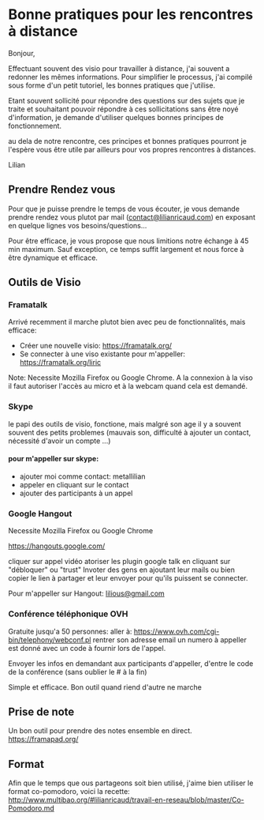 <!--

---
title: Bonne pratiques pour les rencontres à distance
description: Effectuant souvent des visio pour travailler à distance, j'ai souvent a redonner les mêmes informations. Pour simplifier le processus, j'ai compilé sous forme d'un petit tutoriel, les bonnes pratiques que j'utilise. 
image_url:
licence: CC-BY-SA 
---

-->


# Bonne pratiques pour les rencontres à distance

Bonjour, 

Effectuant souvent des visio pour travailler à distance, j'ai souvent a redonner les mêmes informations. Pour simplifier le processus, j'ai compilé sous forme d'un petit tutoriel, les bonnes pratiques que j'utilise. 

Etant souvent sollicité pour répondre des questions sur des sujets que je traite et souhaitant pouvoir répondre à ces sollicitations sans être noyé d'information, je demande d'utiliser quelques bonnes principes de fonctionnement.

au dela de notre rencontre, ces principes et bonnes pratiques pourront je l'espère vous être utile par ailleurs pour vos propres rencontres à distances.

Lilian

## Prendre Rendez vous

Pour que je puisse prendre le temps de vous écouter, je vous demande prendre rendez vous plutot par mail (contact@lilianricaud.com) en exposant en quelque lignes vos besoins/questions...

Pour être efficace, je vous propose que nous limitions notre échange à 45 min maximum. Sauf exception, ce temps suffit largement et nous force à être dynamique et efficace.


## Outils de Visio

### Framatalk
Arrivé recemment il marche plutot bien avec peu de fonctionnalités, mais efficace:

- Créer une nouvelle visio: https://framatalk.org/
- Se connecter à une viso existante pour m'appeller: https://framatalk.org/liric

Note: Necessite Mozilla Firefox ou Google Chrome. A la connexion à la viso il faut autoriser l'accès au micro et à la webcam quand cela est demandé.

### Skype

le papi des outils de visio, fonctione, mais malgré son age il y a souvent souvent des petits problemes (mauvais son, difficulté à ajouter un contact, nécessité d'avoir un compte ...) 



#### pour m'appeller sur skype:

- ajouter moi comme contact: metallilian
- appeler en cliquant sur le contact
- ajouter des participants à un appel

### Google Hangout

Necessite Mozilla Firefox ou Google Chrome

https://hangouts.google.com/

cliquer sur appel vidéo
atoriser les plugin google talk en cliquant sur "débloquer" ou "trust"
Invoter des gens en ajoutant leur mails ou bien copier le lien à partager et leur envoyer pour qu'ils puissent se connecter.

Pour m'appeller sur Hangout: lilious@gmail.com



### Conférence téléphonique OVH

Gratuite jusqu'a 50 personnes:
aller à:
https://www.ovh.com/cgi-bin/telephony/webconf.pl
rentrer son adresse email
un numero à appeller est donné avec un code à fournir lors de l'appel.

Envoyer les infos en demandant aux participants d'appeller, d'entre le code de la conférence (sans oublier le # à la fin)

Simple et efficace. Bon outil quand riend d'autre ne marche


## Prise de note
Un bon outil pour prendre des notes ensemble en direct.
https://framapad.org/

## Format

Afin que le temps que ous partageons soit bien utilisé, j'aime bien utiliser le format co-pomodoro, voici la recette: http://www.multibao.org/#lilianricaud/travail-en-reseau/blob/master/Co-Pomodoro.md


